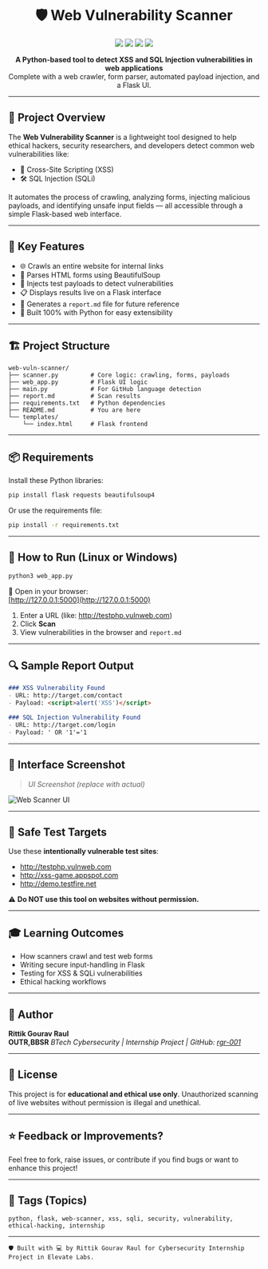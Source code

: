 
<h1 align="center">🛡️ Web Vulnerability Scanner</h1>

<p align="center">
  <img src="https://img.shields.io/badge/Python-3.10-blue?logo=python">
  <img src="https://img.shields.io/badge/Flask-Web_Framework-ff69b4?logo=flask">
  <img src="https://img.shields.io/badge/Security-Vulnerability_Scanner-red">
  <img src="https://img.shields.io/badge/Author-Rittik_Gourav_Raul-brightgreen">
</p>

<p align="center">
  <b>A Python-based tool to detect XSS and SQL Injection vulnerabilities in web applications</b><br>
  Complete with a web crawler, form parser, automated payload injection, and a Flask UI.
</p>

---

## 🚀 Project Overview

The **Web Vulnerability Scanner** is a lightweight tool designed to help ethical hackers, security researchers, and developers detect common web vulnerabilities like:

- 🧨 Cross-Site Scripting (XSS)
- 🛠️ SQL Injection (SQLi)

It automates the process of crawling, analyzing forms, injecting malicious payloads, and identifying unsafe input fields — all accessible through a simple Flask-based web interface.

---

## 🧠 Key Features

- 🌐 Crawls an entire website for internal links
- 📑 Parses HTML forms using BeautifulSoup
- 🧪 Injects test payloads to detect vulnerabilities
- 📋 Displays results live on a Flask interface
- 📄 Generates a `report.md` file for future reference
- 🧰 Built 100% with Python for easy extensibility

---

## 🏗️ Project Structure

```
web-vuln-scanner/
├── scanner.py         # Core logic: crawling, forms, payloads
├── web_app.py         # Flask UI logic
├── main.py            # For GitHub language detection
├── report.md          # Scan results
├── requirements.txt   # Python dependencies
├── README.md          # You are here
└── templates/
    └── index.html     # Flask frontend
```

---

## 📦 Requirements

Install these Python libraries:

```bash
pip install flask requests beautifulsoup4
```

Or use the requirements file:

```bash
pip install -r requirements.txt
```

---

## 🔧 How to Run (Linux or Windows)

```bash
python3 web_app.py
```

📍 Open in your browser:  
[http://127.0.0.1:5000](http://127.0.0.1:5000)

1. Enter a URL (like: http://testphp.vulnweb.com)
2. Click **Scan**
3. View vulnerabilities in the browser and `report.md`

---

## 🔍 Sample Report Output

```markdown
### XSS Vulnerability Found
- URL: http://target.com/contact
- Payload: <script>alert('XSS')</script>

### SQL Injection Vulnerability Found
- URL: http://target.com/login
- Payload: ' OR '1'='1
```

---

## 📸 Interface Screenshot

> _UI Screenshot (replace with actual)_

![Web Scanner UI](https://raw.githubusercontent.com/username/repo/main/demo-screenshot.png)

---

## 🧪 Safe Test Targets

Use these **intentionally vulnerable test sites**:

- http://testphp.vulnweb.com
- http://xss-game.appspot.com
- http://demo.testfire.net

⚠️ **Do NOT use this tool on websites without permission.**

---

## 🎓 Learning Outcomes

- How scanners crawl and test web forms
- Writing secure input-handling in Flask
- Testing for XSS & SQLi vulnerabilities
- Ethical hacking workflows

---

## 👤 Author

**Rittik Gourav Raul**  
**OUTR,BBSR**
_BTech Cybersecurity | Internship Project | GitHub: [rgr-001](https://github.com/rgr-001)_

---

## 📜 License

This project is for **educational and ethical use only**. Unauthorized scanning of live websites without permission is illegal and unethical.

---

## ⭐ Feedback or Improvements?

Feel free to fork, raise issues, or contribute if you find bugs or want to enhance this project!

---

## 📌 Tags (Topics)

```
python, flask, web-scanner, xss, sqli, security, vulnerability, ethical-hacking, internship
```

---

```
🛡️ Built with 💻 by Rittik Gourav Raul for Cybersecurity Internship Project in Elevate Labs.
```

